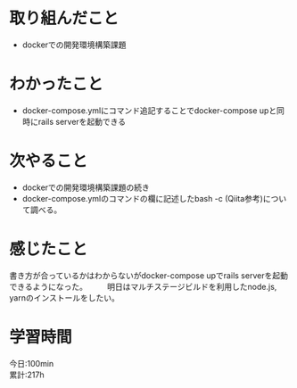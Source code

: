 # 取り組んだこと       
- dockerでの開発環境構築課題
# わかったこと
- docker-compose.ymlにコマンド追記することでdocker-compose upと同時にrails serverを起動できる
# 次やること
- dockerでの開発環境構築課題の続き
- docker-compose.ymlのコマンドの欄に記述したbash -c (Qiita参考)について調べる。
# 感じたこと
書き方が合っているかはわからないがdocker-compose upでrails serverを起動できるようになった。  　　
明日はマルチステージビルドを利用したnode.js, yarnのインストールをしたい。
# 学習時間  
今日:100min  
累計:217h
